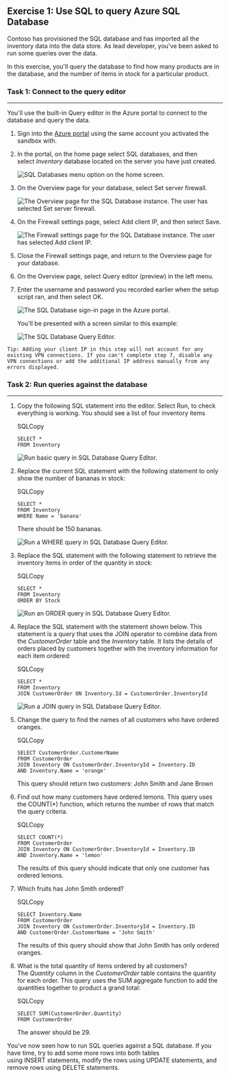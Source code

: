 ## Exercise 1: Use SQL to query Azure SQL Database

Contoso has provisioned the SQL database and has imported all the inventory data into the data store. As lead developer, you've been asked to run some queries over the data.

In this exercise, you'll query the database to find how many products are in the database, and the number of items in stock for a particular product.

### Task 1: Connect to the query editor
---------------------------

You'll use the built-in Query editor in the Azure portal to connect to the database and query the data.

1.  Sign into the [Azure portal](https://portal.azure.com/learn.docs.microsoft.com) using the same account you activated the sandbox with.

2.  In the portal, on the home page select SQL databases, and then select *Inventory* database located on the server you have just created.

    ![SQL Databases menu option on the home screen.](https://docs.microsoft.com/en-us/learn/wwl-data-ai/query-relational-data/media/6-select-sql-datbases.png)

3.  On the Overview page for your database, select Set server firewall.

    ![The Overview page for the SQL Database instance. The user has selected Set server firewall.](https://docs.microsoft.com/en-us/learn/wwl-data-ai/query-relational-data/media/6-server-firewall.png)

4.  On the Firewall settings page, select Add client IP, and then select Save.

    ![The Firewall settings page for the SQL Database instance. The user has selected Add client IP.](https://docs.microsoft.com/en-us/learn/wwl-data-ai/query-relational-data/media/6-set-client-ip.png)

5.  Close the Firewall settings page, and return to the Overview page for your database.

6.  On the Overview page, select Query editor (preview) in the left menu.

7.  Enter the username and password you recorded earlier when the setup script ran, and then select OK.

    ![The SQL Database sign-in page in the Azure portal.](https://docs.microsoft.com/en-us/learn/wwl-data-ai/query-relational-data/media/6-query-editor-login.png)

    You'll be presented with a screen similar to this example:

    ![The SQL Database Query Editor.](https://docs.microsoft.com/en-us/learn/wwl-data-ai/query-relational-data/media/6-simple-ui-query.png)

```
Tip: Adding your client IP in this step will not account for any existing VPN connections. If you can't complete step 7, disable any VPN connections or add the additional IP address manually from any errors displayed.
```


### Task 2: Run queries against the database
--------------------------------

1.  Copy the following SQL statement into the editor. Select Run, to check everything is working. You should see a list of four inventory items

    SQLCopy

    ```
    SELECT *
    FROM Inventory

    ```

    ![Run basic query in SQL Database Query Editor.](https://docs.microsoft.com/en-us/learn/wwl-data-ai/query-relational-data/media/6-run-basic-query.png)

2.  Replace the current SQL statement with the following statement to only show the number of bananas in stock:

    SQLCopy

    ```
    SELECT *
    FROM Inventory
    WHERE Name = 'banana'

    ```

    There should be 150 bananas.

    ![Run a WHERE query in SQL Database Query Editor.](https://docs.microsoft.com/en-us/learn/wwl-data-ai/query-relational-data/media/6-select-where-sql-databases.png)

3.  Replace the SQL statement with the following statement to retrieve the inventory items in order of the quantity in stock:

    SQLCopy

    ```
    SELECT *
    FROM Inventory
    ORDER BY Stock

    ```

    ![Run an ORDER query in SQL Database Query Editor.](https://docs.microsoft.com/en-us/learn/wwl-data-ai/query-relational-data/media/6-select-order-sql-databases.png)

4.  Replace the SQL statement with the statement shown below. This statement is a query that uses the JOIN operator to combine data from the *CustomerOrder* table and the *Inventory* table. It lists the details of orders placed by customers together with the inventory information for each item ordered:

    SQLCopy

    ```
    SELECT *
    FROM Inventory
    JOIN CustomerOrder ON Inventory.Id = CustomerOrder.InventoryId

    ```

    ![Run a JOIN query in SQL Database Query Editor.](https://docs.microsoft.com/en-us/learn/wwl-data-ai/query-relational-data/media/6-select-join-sql-databases.png)

5.  Change the query to find the names of all customers who have ordered oranges.

    SQLCopy

    ```
    SELECT CustomerOrder.CustomerName
    FROM CustomerOrder
    JOIN Inventory ON CustomerOrder.InventoryId = Inventory.ID
    AND Inventory.Name = 'orange'

    ```

    This query should return two customers: John Smith and Jane Brown

6.  Find out how many customers have ordered lemons. This query uses the COUNT(*) function, which returns the number of rows that match the query criteria.

    SQLCopy

    ```
    SELECT COUNT(*)
    FROM CustomerOrder
    JOIN Inventory ON CustomerOrder.InventoryId = Inventory.ID
    AND Inventory.Name = 'lemon'

    ```

    The results of this query should indicate that only one customer has ordered lemons.

7.  Which fruits has John Smith ordered?

    SQLCopy

    ```
    SELECT Inventory.Name
    FROM CustomerOrder
    JOIN Inventory ON CustomerOrder.InventoryId = Inventory.ID
    AND CustomerOrder.CustomerName = 'John Smith'

    ```

    The results of this query should show that John Smith has only ordered oranges.

8.  What is the total quantity of items ordered by all customers? The *Quantity* column in the *CustomerOrder* table contains the quantity for each order. This query uses the SUM aggregate function to add the quantities together to product a grand total:

    SQLCopy

    ```
    SELECT SUM(CustomerOrder.Quantity)
    FROM CustomerOrder

    ```

    The answer should be 29.

You've now seen how to run SQL queries against a SQL database. If you have time, try to add some more rows into both tables using INSERT statements, modify the rows using UPDATE statements, and remove rows using DELETE statements.
